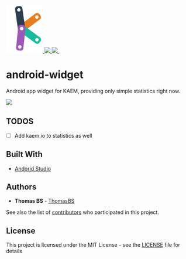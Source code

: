 
<img src="logo.png" height="130" />


  <a href="https://github.com/kaem/android-widget/issues">
  	<img src="https://img.shields.io/badge/contributions-welcome-brightgreen.svg?style=flat"
  alt="">
  </a>

  <a href="https://kaem.dk">
    <img src="https://img.shields.io/website-up-down-green-red/http/shields.io.svg?label=kaem.dk" >
  </a>
  

  <a href="https://kaem.io">
    <img src="https://img.shields.io/website-up-down-green-red/http/shields.io.svg?label=kaem.io" >
  </a>

  <a href="LICENSE.md">
  <img src="https://badges.frapsoft.com/os/mit/mit.svg?v=102" alt=""></a>


# android-widget
Android app widget for KAEM, providing only simple statistics right now.


<img src="https://github.com/KAEM/android-widget/blob/master/kaem_widget_ss.png" width="300">


## TODOS
- [ ] Add kaem.io to statistics as well

## Built With

* [Andorid Studio](https://developer.android.com/studio/index.html) 

## Authors

* **Thomas BS** - [ThomasBS](https://github.com/ThomasBS)

See also the list of [contributors](https://github.com/kaem/android-widget/graphs/contributors) who participated in this project.

## License

This project is licensed under the MIT License - see the [LICENSE](LICENSE) file for details